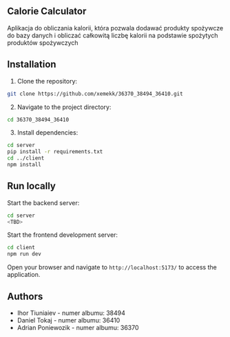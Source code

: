 ## Calorie Calculator

Aplikacja do obliczania kalorii, która pozwala dodawać produkty spożywcze do bazy danych i obliczać całkowitą liczbę kalorii na podstawie spożytych produktów spożywczych

## Installation

1. Clone the repository:

```bash
git clone https://github.com/xemekk/36370_38494_36410.git
```

2. Navigate to the project directory:

```bash
cd 36370_38494_36410
```

3. Install dependencies:

```bash
cd server
pip install -r requirements.txt
cd ../client
npm install
```

## Run locally

Start the backend server:

```bash
cd server
<TBD>
```

Start the frontend development server:

```bash
cd client
npm run dev
```

Open your browser and navigate to `http://localhost:5173/` to access the application.

## Authors

- Ihor Tiuniaiev - numer albumu: 38494
- Daniel Tokaj - numer albumu: 36410
- Adrian Poniewozik - numer albumu: 36370
